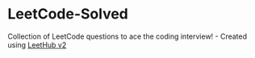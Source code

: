 # LeetCode-Solved
Collection of LeetCode questions to ace the coding interview! - Created using [LeetHub v2](https://github.com/arunbhardwaj/LeetHub-2.0)
